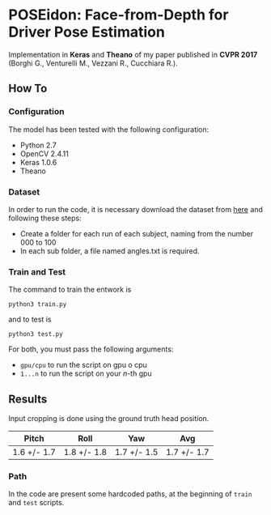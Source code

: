 # POSEidon: Face-from-Depth for Driver Pose Estimation
Implementation in **Keras** and **Theano** of my paper published in **CVPR 2017** (Borghi G., Venturelli M., Vezzani R., Cucchiara R.).

## How To

### Configuration
The model has been tested with the following configuration:
- Python 2.7
- OpenCV 2.4.11
- Keras 1.0.6
- Theano

### Dataset
In order to run the code, it is necessary download the dataset from [here](http://imagelab.ing.unimore.it/pandora/) and following these steps:
- Create a folder for each run of each subject, naming from the number 000 to 100
- In each sub folder, a file named angles.txt is required.

### Train and Test
 The command to train the entwork is
```
python3 train.py
```
and to test is
```
python3 test.py
```
For both, you must pass the following arguments:
- ```gpu/cpu``` to run the script on gpu o cpu
- ```1...n``` to run the script on your *n*-th gpu

## Results
Input cropping is done using the ground truth head position.

| Pitch   | Roll               | Yaw              | Avg  |
| :---:        |     :---:         |            :---: | :---:     |
|1.6 +/- 1.7       | 1.8 +/- 1.8        | 1.7 +/- 1.5       |  1.7 +/- 1.7    |


### Path
In the code are present some hardcoded paths, at the beginning of ```train``` and ```test``` scripts.

